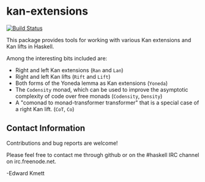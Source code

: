 kan-extensions
==============

[![Build Status](https://secure.travis-ci.org/ekmett/kan-extensions.png?branch=master)](http://travis-ci.org/ekmett/kan-extensions)

This package provides tools for working with various Kan extensions and Kan lifts in Haskell.

Among the interesting bits included are:

* Right and left Kan extensions (`Ran` and `Lan`)
* Right and left Kan lifts (`Rift` and `Lift`)
* Both forms of the Yoneda lemma as Kan extensions (`Yoneda`)
* The `Codensity` monad, which can be used to improve the asymptotic complexity of code over free monads (`Codensity`, `Density`)
* A "comonad to monad-transformer transformer" that is a special case of a right Kan lift. (`CoT`, `Co`)

Contact Information
-------------------

Contributions and bug reports are welcome!

Please feel free to contact me through github or on the #haskell IRC channel on irc.freenode.net.

-Edward Kmett
